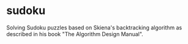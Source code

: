 # sudoku
Solving Sudoku puzzles based on Skiena's backtracking algorithm as described in his book "The Algorithm Design Manual".
